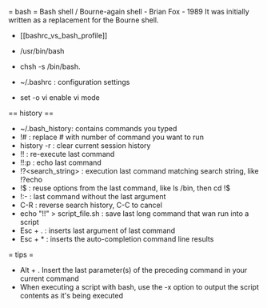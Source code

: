 = bash =
Bash shell / Bourne-again shell - Brian Fox - 1989
It was initially written as a replacement for the Bourne shell.

* [[bashrc_vs_bash_profile]]

* /usr/bin/bash
* chsh -s /bin/bash.
* ~/.bashrc : configuration settings

* set -o vi
enable vi mode

== history ==
* ~/.bash_history:  contains commands you typed
* !# : replace # with number of command you want to run
* history -r : clear current session history
* !! : re-execute last command
* !!:p : echo last command
* !?<search_string> : execution last command matching search string, like !?echo
* !$ : reuse options from the last command, like ls /bin, then cd !$
* !:- : last command without the last argument
* C-R : reverse search history, C-C to cancel
* echo "!!" > script_file.sh : save last long command that wan run into a script
* Esc + . : inserts last argument of last command
* Esc + * : inserts the auto-completion command line results

= tips =
* Alt + .
Insert the last parameter(s) of the preceding command in your current command
* When executing a script with bash, use the -x option to output the script contents as it's being executed
